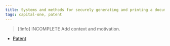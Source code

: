 ```yaml
---
title: Systems and methods for securely generating and printing a document
tags: capital-one, patent
---
```

> [!info] INCOMPLETE
> Add context and motivation.

- [Patent](https://patents.google.com/patent/US11797974B2/en)